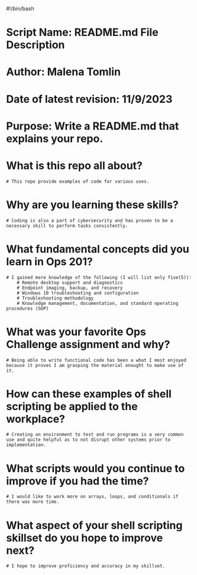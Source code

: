 #!/bin/bash

# Script Name:              README.md File Description
# Author:                   Malena Tomlin
# Date of latest revision:  11/9/2023
# Purpose:                  Write a README.md that explains your repo.

# What is this repo all about?
    # This repo provide examples of code for various uses.
# Why are you learning these skills?
    # Coding is also a part of cybersecurity and has proven to be a necessary skill to perform tasks consistently.
# What fundamental concepts did you learn in Ops 201?
    # I gained more knowledge of the following (I will list only five(5)):
        # Remote desktop support and diagnostics
        # Endpoint imaging, backup, and recovery
        # Windows 10 troubleshooting and configuration
        # Troubleshooting methodology
        # Knowledge management, documentation, and standard operating procedures (SOP)
# What was your favorite Ops Challenge assignment and why?
    # Being able to write functional code has been a what I most enjoyed because it proves I am grasping the material enought to make use of it.
# How can these examples of shell scripting be applied to the workplace?
    # Creating an environment to test and run programs is a very common use and quite helpful as to not disrupt other systems prior to implementation.
# What scripts would you continue to improve if you had the time?
    # I would like to work more on arrays, loops, and conditionals if there was more time.
# What aspect of your shell scripting skillset do you hope to improve next?
    # I hope to improve proficiency and accuracy in my skillset.

